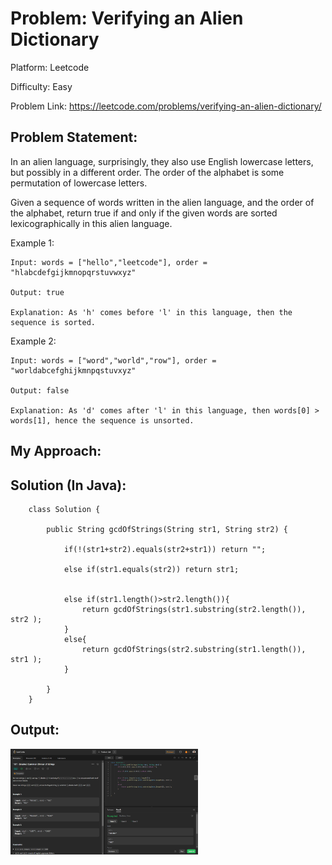 # Problem: Verifying an Alien Dictionary

Platform: Leetcode

Difficulty: Easy

Problem Link: https://leetcode.com/problems/verifying-an-alien-dictionary/

## Problem Statement:

In an alien language, surprisingly, they also use English lowercase letters, but possibly in a different order. The order of the alphabet is some permutation of lowercase letters.

Given a sequence of words written in the alien language, and the order of the alphabet, return true if and only if the given words are sorted lexicographically in this alien language.

Example 1:

    Input: words = ["hello","leetcode"], order = "hlabcdefgijkmnopqrstuvwxyz"

    Output: true

    Explanation: As 'h' comes before 'l' in this language, then the sequence is sorted.

Example 2:

    Input: words = ["word","world","row"], order = "worldabcefghijkmnpqstuvxyz"

    Output: false

    Explanation: As 'd' comes after 'l' in this language, then words[0] > words[1], hence the sequence is unsorted.

## My Approach:





## Solution (In Java):

        class Solution {

            public String gcdOfStrings(String str1, String str2) {

                if(!(str1+str2).equals(str2+str1)) return "";

                else if(str1.equals(str2)) return str1;


                else if(str1.length()>str2.length()){
                    return gcdOfStrings(str1.substring(str2.length()), str2 );
                }
                else{
                    return gcdOfStrings(str2.substring(str1.length()), str1 );
                }

            }
        }

## Output:
<img
  src="Output.png"
  alt="Alt text"
  title="Optional title"
  style="display: inline-block; margin: 0 auto; max-width: 300px">








